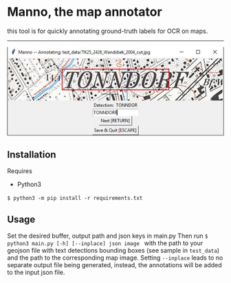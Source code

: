 # Manno, the map annotator

this tool is for quickly annotating ground-truth labels for OCR on maps. 

---

![preview image of ui](images/preview.JPG)

## Installation

Requires
* Python3

```$ python3 -m pip install -r requirements.txt ```

## Usage

Set the desired buffer, output path and json keys in main.py
Then run `$ python3 main.py [-h] [--inplace] json image ` with the path to your geojson file with text detections bounding boxes (see sample in `test_data`) and the path to the corresponding map image.
Setting `--inplace` leads to no separate output file being generated, instead, the annotations will be added to the input json file.
